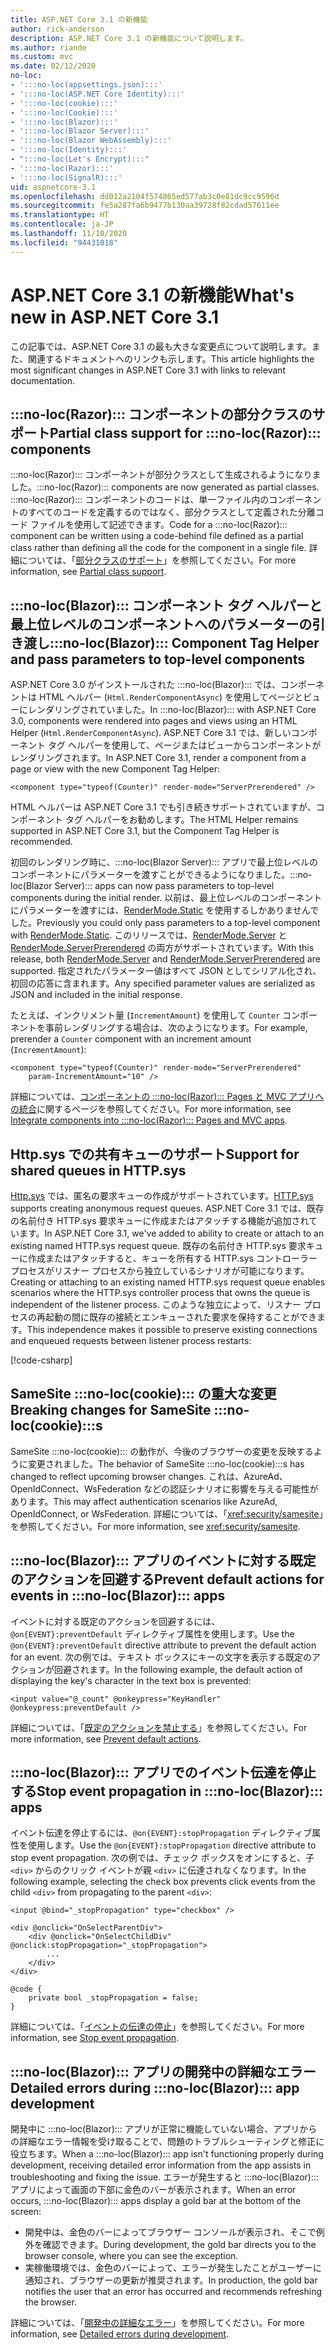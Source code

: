 ```yaml
---
title: ASP.NET Core 3.1 の新機能
author: rick-anderson
description: ASP.NET Core 3.1 の新機能について説明します。
ms.author: riande
ms.custom: mvc
ms.date: 02/12/2020
no-loc:
- ':::no-loc(appsettings.json):::'
- ':::no-loc(ASP.NET Core Identity):::'
- ':::no-loc(cookie):::'
- ':::no-loc(Cookie):::'
- ':::no-loc(Blazor):::'
- ':::no-loc(Blazor Server):::'
- ':::no-loc(Blazor WebAssembly):::'
- ':::no-loc(Identity):::'
- ":::no-loc(Let's Encrypt):::"
- ':::no-loc(Razor):::'
- ':::no-loc(SignalR):::'
uid: aspnetcore-3.1
ms.openlocfilehash: dd012a2104f574865ed577ab3c0e81dc9cc9596d
ms.sourcegitcommit: fe5a287fa6b9477b130aa39728f82cdad57611ee
ms.translationtype: HT
ms.contentlocale: ja-JP
ms.lasthandoff: 11/10/2020
ms.locfileid: "94431018"
---
```

# <a name="whats-new-in-aspnet-core-31"></a><span data-ttu-id="26e9b-103">ASP.NET Core 3.1 の新機能</span><span class="sxs-lookup"><span data-stu-id="26e9b-103">What's new in ASP.NET Core 3.1</span></span>

<span data-ttu-id="26e9b-104">この記事では、ASP.NET Core 3.1 の最も大きな変更点について説明します。また、関連するドキュメントへのリンクも示します。</span><span class="sxs-lookup"><span data-stu-id="26e9b-104">This article highlights the most significant changes in ASP.NET Core 3.1 with links to relevant documentation.</span></span>

## <a name="partial-class-support-for-no-locrazor-components"></a><span data-ttu-id="26e9b-105">:::no-loc(Razor)::: コンポーネントの部分クラスのサポート</span><span class="sxs-lookup"><span data-stu-id="26e9b-105">Partial class support for :::no-loc(Razor)::: components</span></span>

<span data-ttu-id="26e9b-106">:::no-loc(Razor)::: コンポーネントが部分クラスとして生成されるようになりました。</span><span class="sxs-lookup"><span data-stu-id="26e9b-106">:::no-loc(Razor)::: components are now generated as partial classes.</span></span> <span data-ttu-id="26e9b-107">:::no-loc(Razor)::: コンポーネントのコードは、単一ファイル内のコンポーネントのすべてのコードを定義するのではなく、部分クラスとして定義された分離コード ファイルを使用して記述できます。</span><span class="sxs-lookup"><span data-stu-id="26e9b-107">Code for a :::no-loc(Razor)::: component can be written using a code-behind file defined as a partial class rather than defining all the code for the component in a single file.</span></span> <span data-ttu-id="26e9b-108">詳細については、「[部分クラスのサポート](xref:blazor/components/index#partial-class-support)」を参照してください。</span><span class="sxs-lookup"><span data-stu-id="26e9b-108">For more information, see [Partial class support](xref:blazor/components/index#partial-class-support).</span></span>

## <a name="no-locblazor-component-tag-helper-and-pass-parameters-to-top-level-components"></a><span data-ttu-id="26e9b-109">:::no-loc(Blazor)::: コンポーネント タグ ヘルパーと最上位レベルのコンポーネントへのパラメーターの引き渡し</span><span class="sxs-lookup"><span data-stu-id="26e9b-109">:::no-loc(Blazor)::: Component Tag Helper and pass parameters to top-level components</span></span>

<span data-ttu-id="26e9b-110">ASP.NET Core 3.0 がインストールされた :::no-loc(Blazor)::: では、コンポーネントは HTML ヘルパー (`Html.RenderComponentAsync`) を使用してページとビューにレンダリングされていました。</span><span class="sxs-lookup"><span data-stu-id="26e9b-110">In :::no-loc(Blazor)::: with ASP.NET Core 3.0, components were rendered into pages and views using an HTML Helper (`Html.RenderComponentAsync`).</span></span> <span data-ttu-id="26e9b-111">ASP.NET Core 3.1 では、新しいコンポーネント タグ ヘルパーを使用して、ページまたはビューからコンポーネントがレンダリングされます。</span><span class="sxs-lookup"><span data-stu-id="26e9b-111">In ASP.NET Core 3.1, render a component from a page or view with the new Component Tag Helper:</span></span>

```cshtml
<component type="typeof(Counter)" render-mode="ServerPrerendered" />
```

<span data-ttu-id="26e9b-112">HTML ヘルパーは ASP.NET Core 3.1 でも引き続きサポートされていますが、コンポーネント タグ ヘルパーをお勧めします。</span><span class="sxs-lookup"><span data-stu-id="26e9b-112">The HTML Helper remains supported in ASP.NET Core 3.1, but the Component Tag Helper is recommended.</span></span>

<span data-ttu-id="26e9b-113">初回のレンダリング時に、:::no-loc(Blazor Server)::: アプリで最上位レベルのコンポーネントにパラメーターを渡すことができるようになりました。</span><span class="sxs-lookup"><span data-stu-id="26e9b-113">:::no-loc(Blazor Server)::: apps can now pass parameters to top-level components during the initial render.</span></span> <span data-ttu-id="26e9b-114">以前は、最上位レベルのコンポーネントにパラメーターを渡すには、[RenderMode.Static](xref:Microsoft.AspNetCore.Mvc.Rendering.RenderMode.Static) を使用するしかありませんでした。</span><span class="sxs-lookup"><span data-stu-id="26e9b-114">Previously you could only pass parameters to a top-level component with [RenderMode.Static](xref:Microsoft.AspNetCore.Mvc.Rendering.RenderMode.Static).</span></span> <span data-ttu-id="26e9b-115">このリリースでは、[RenderMode.Server](xref:Microsoft.AspNetCore.Mvc.Rendering.RenderMode.Server) と [RenderMode.ServerPrerendered](xref:Microsoft.AspNetCore.Mvc.Rendering.RenderMode.ServerPrerendered) の両方がサポートされています。</span><span class="sxs-lookup"><span data-stu-id="26e9b-115">With this release, both [RenderMode.Server](xref:Microsoft.AspNetCore.Mvc.Rendering.RenderMode.Server) and [RenderMode.ServerPrerendered](xref:Microsoft.AspNetCore.Mvc.Rendering.RenderMode.ServerPrerendered) are supported.</span></span> <span data-ttu-id="26e9b-116">指定されたパラメーター値はすべて JSON としてシリアル化され、初回の応答に含まれます。</span><span class="sxs-lookup"><span data-stu-id="26e9b-116">Any specified parameter values are serialized as JSON and included in the initial response.</span></span>

<span data-ttu-id="26e9b-117">たとえば、インクリメント量 (`IncrementAmount`) を使用して `Counter` コンポーネントを事前レンダリングする場合は、次のようになります。</span><span class="sxs-lookup"><span data-stu-id="26e9b-117">For example, prerender a `Counter` component with an increment amount (`IncrementAmount`):</span></span>

```cshtml
<component type="typeof(Counter)" render-mode="ServerPrerendered" 
    param-IncrementAmount="10" />
```

<span data-ttu-id="26e9b-118">詳細については、[コンポーネントの :::no-loc(Razor)::: Pages と MVC アプリへの統合](xref:blazor/components/prerendering-and-integration)に関するページを参照してください。</span><span class="sxs-lookup"><span data-stu-id="26e9b-118">For more information, see [Integrate components into :::no-loc(Razor)::: Pages and MVC apps](xref:blazor/components/prerendering-and-integration).</span></span>

## <a name="support-for-shared-queues-in-httpsys"></a><span data-ttu-id="26e9b-119">Http.sys での共有キューのサポート</span><span class="sxs-lookup"><span data-stu-id="26e9b-119">Support for shared queues in HTTP.sys</span></span>

<span data-ttu-id="26e9b-120">[Http.sys](xref:fundamentals/servers/httpsys) では、匿名の要求キューの作成がサポートされています。</span><span class="sxs-lookup"><span data-stu-id="26e9b-120">[HTTP.sys](xref:fundamentals/servers/httpsys) supports creating anonymous request queues.</span></span> <span data-ttu-id="26e9b-121">ASP.NET Core 3.1 では、既存の名前付き HTTP.sys 要求キューに作成またはアタッチする機能が追加されています。</span><span class="sxs-lookup"><span data-stu-id="26e9b-121">In ASP.NET Core 3.1, we've added to ability to create or attach to an existing named HTTP.sys request queue.</span></span> <span data-ttu-id="26e9b-122">既存の名前付き HTTP.sys 要求キューに作成またはアタッチすると、キューを所有する HTTP.sys コントローラー プロセスがリスナー プロセスから独立しているシナリオが可能になります。</span><span class="sxs-lookup"><span data-stu-id="26e9b-122">Creating or attaching to an existing named HTTP.sys request queue enables scenarios where the HTTP.sys controller process that owns the queue is independent of the listener process.</span></span> <span data-ttu-id="26e9b-123">このような独立によって、リスナー プロセスの再起動の間に既存の接続とエンキューされた要求を保持することができます。</span><span class="sxs-lookup"><span data-stu-id="26e9b-123">This independence makes it possible to preserve existing connections and enqueued requests between listener process restarts:</span></span>

[!code-csharp[](sample/Program.cs?name=snippet)]

## <a name="breaking-changes-for-samesite-no-loccookies"></a><span data-ttu-id="26e9b-124">SameSite :::no-loc(cookie)::: の重大な変更</span><span class="sxs-lookup"><span data-stu-id="26e9b-124">Breaking changes for SameSite :::no-loc(cookie):::s</span></span>

<span data-ttu-id="26e9b-125">SameSite :::no-loc(cookie)::: の動作が、今後のブラウザーの変更を反映するように変更されました。</span><span class="sxs-lookup"><span data-stu-id="26e9b-125">The behavior of SameSite :::no-loc(cookie):::s has changed to reflect upcoming browser changes.</span></span> <span data-ttu-id="26e9b-126">これは、AzureAd、OpenIdConnect、WsFederation などの認証シナリオに影響を与える可能性があります。</span><span class="sxs-lookup"><span data-stu-id="26e9b-126">This may affect authentication scenarios like AzureAd, OpenIdConnect, or WsFederation.</span></span> <span data-ttu-id="26e9b-127">詳細については、「<xref:security/samesite>」を参照してください。</span><span class="sxs-lookup"><span data-stu-id="26e9b-127">For more information, see <xref:security/samesite>.</span></span>

## <a name="prevent-default-actions-for-events-in-no-locblazor-apps"></a><span data-ttu-id="26e9b-128">:::no-loc(Blazor)::: アプリのイベントに対する既定のアクションを回避する</span><span class="sxs-lookup"><span data-stu-id="26e9b-128">Prevent default actions for events in :::no-loc(Blazor)::: apps</span></span>

<span data-ttu-id="26e9b-129">イベントに対する既定のアクションを回避するには、`@on{EVENT}:preventDefault` ディレクティブ属性を使用します。</span><span class="sxs-lookup"><span data-stu-id="26e9b-129">Use the `@on{EVENT}:preventDefault` directive attribute to prevent the default action for an event.</span></span> <span data-ttu-id="26e9b-130">次の例では、テキスト ボックスにキーの文字を表示する既定のアクションが回避されます。</span><span class="sxs-lookup"><span data-stu-id="26e9b-130">In the following example, the default action of displaying the key's character in the text box is prevented:</span></span>

```razor
<input value="@_count" @onkeypress="KeyHandler" @onkeypress:preventDefault />
```

<span data-ttu-id="26e9b-131">詳細については、「[既定のアクションを禁止する](xref:blazor/components/event-handling#prevent-default-actions)」を参照してください。</span><span class="sxs-lookup"><span data-stu-id="26e9b-131">For more information, see [Prevent default actions](xref:blazor/components/event-handling#prevent-default-actions).</span></span>

## <a name="stop-event-propagation-in-no-locblazor-apps"></a><span data-ttu-id="26e9b-132">:::no-loc(Blazor)::: アプリでのイベント伝達を停止する</span><span class="sxs-lookup"><span data-stu-id="26e9b-132">Stop event propagation in :::no-loc(Blazor)::: apps</span></span>

<span data-ttu-id="26e9b-133">イベント伝達を停止するには、`@on{EVENT}:stopPropagation` ディレクティブ属性を使用します。</span><span class="sxs-lookup"><span data-stu-id="26e9b-133">Use the `@on{EVENT}:stopPropagation` directive attribute to stop event propagation.</span></span> <span data-ttu-id="26e9b-134">次の例では、チェック ボックスをオンにすると、子 `<div>` からのクリック イベントが親 `<div>` に伝達されなくなります。</span><span class="sxs-lookup"><span data-stu-id="26e9b-134">In the following example, selecting the check box prevents click events from the child `<div>` from propagating to the parent `<div>`:</span></span>

```razor
<input @bind="_stopPropagation" type="checkbox" />

<div @onclick="OnSelectParentDiv">
    <div @onclick="OnSelectChildDiv" @onclick:stopPropagation="_stopPropagation">
        ...
    </div>
</div>

@code {
    private bool _stopPropagation = false;
}
```

<span data-ttu-id="26e9b-135">詳細については、「[イベントの伝達の停止](xref:blazor/components/event-handling#stop-event-propagation)」を参照してください。</span><span class="sxs-lookup"><span data-stu-id="26e9b-135">For more information, see [Stop event propagation](xref:blazor/components/event-handling#stop-event-propagation).</span></span>

## <a name="detailed-errors-during-no-locblazor-app-development"></a><span data-ttu-id="26e9b-136">:::no-loc(Blazor)::: アプリの開発中の詳細なエラー</span><span class="sxs-lookup"><span data-stu-id="26e9b-136">Detailed errors during :::no-loc(Blazor)::: app development</span></span>

<span data-ttu-id="26e9b-137">開発中に :::no-loc(Blazor)::: アプリが正常に機能していない場合、アプリからの詳細なエラー情報を受け取ることで、問題のトラブルシューティングと修正に役立ちます。</span><span class="sxs-lookup"><span data-stu-id="26e9b-137">When a :::no-loc(Blazor)::: app isn't functioning properly during development, receiving detailed error information from the app assists in troubleshooting and fixing the issue.</span></span> <span data-ttu-id="26e9b-138">エラーが発生すると :::no-loc(Blazor)::: アプリによって画面の下部に金色のバーが表示されます。</span><span class="sxs-lookup"><span data-stu-id="26e9b-138">When an error occurs, :::no-loc(Blazor)::: apps display a gold bar at the bottom of the screen:</span></span>

* <span data-ttu-id="26e9b-139">開発中は、金色のバーによってブラウザー コンソールが表示され、そこで例外を確認できます。</span><span class="sxs-lookup"><span data-stu-id="26e9b-139">During development, the gold bar directs you to the browser console, where you can see the exception.</span></span>
* <span data-ttu-id="26e9b-140">実稼働環境では、金色のバーによって、エラーが発生したことがユーザーに通知され、ブラウザーの更新が推奨されます。</span><span class="sxs-lookup"><span data-stu-id="26e9b-140">In production, the gold bar notifies the user that an error has occurred and recommends refreshing the browser.</span></span>

<span data-ttu-id="26e9b-141">詳細については、「[開発中の詳細なエラー](xref:blazor/fundamentals/handle-errors#detailed-errors-during-development)」を参照してください。</span><span class="sxs-lookup"><span data-stu-id="26e9b-141">For more information, see [Detailed errors during development](xref:blazor/fundamentals/handle-errors#detailed-errors-during-development).</span></span>
